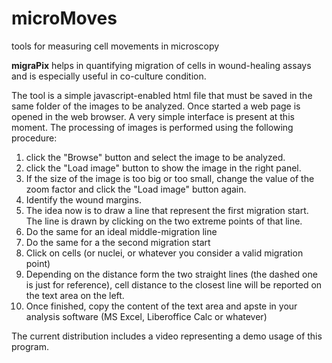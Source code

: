 # microMoves
tools for measuring cell movements in microscopy

<b>migraPix</b> helps in quantifying migration of cells in wound-healing assays and is especially useful in co-culture condition.

The tool is a simple javascript-enabled html file that must be saved in the same folder of the images to be analyzed.
Once started a web page is opened in the web browser. A very simple interface is present at this moment.
The processing of images is performed using the following procedure:
1. click the "Browse" button and select the image to be analyzed.
2. click the "Load image" button to show the image in the right panel. 
3. If the size of the image is too big or too small, change the value of the zoom factor and click the "Load image" button again.
4. Identify the wound margins.
5. The idea now is to draw a line that represent the first migration start. The line is drawn by clicking on the two extreme points of that line.
6. Do the same for an ideal middle-migration line
7. Do the same for a the second migration start
8. Click on cells (or nuclei, or whatever you consider a valid migration point)
9. Depending on the distance form the two straight lines (the dashed one is just for reference), cell distance to the closest line will be reported on the text area on the left.
10. Once finished, copy the content of the text area and apste in your analysis software (MS Excel, Liberoffice Calc or whatever)

The current distribution includes a video representing a demo usage of this program.
